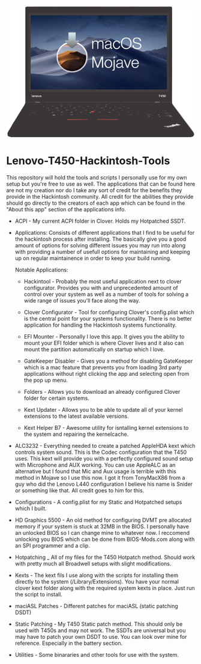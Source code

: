 ![Screenshot](Utilities/Misc/logo/screenshot.png)

# Lenovo-T450-Hackintosh-Tools

This repository will hold the tools and scripts I personally use for my own setup but you're free to use as well. The applications that can be found here are not my creation nor do I take any sort of credit for the benefits they provide in the Hackintosh community. All credit for the abilities they provide should go directly to the creators of each app which can be found in the "About this app" section of the applications info.


* ACPI - My current ACPI folder in Clover. Holds my Hotpatched SSDT.

* Applications: Consists of different applications that I find to be useful for the hackintosh process after installing. The basically give you a good amount of options for solving different issues you may run into along with providing a number of usefull options for maintaining and keeping up on regular maintainence in order to keep your build running.

     Notable Applications:
     
	 - Hackintool - Probably the most useful application next to clover configurator. Provides you with and unprecedented amount of control over your system as well as a number of tools for solving a wide range of issues you'll face along the way.
	 
	 - Clover Configurator - Tool for configuring Clover's config.plist which is the central point for your systems functionality. There is no better application for handling the Hackintosh systems functionality.
	 
	 - EFI Mounter - Personally I love this app. It gives you the ability to mount your EFI folder which is where Clover lives and it also can mount the partition automatically on startup which I love.
	 
	 - GateKeeper Disabler - Gives you a method for disabling GateKeeper which is a mac feature that prevents you from loading 3rd party applications without right clicking the app and selecting open from the pop up menu.
	 
	 - Folders - Allows you to download an already configured Clover folder for certain systems.
	 
	 - Kext Updater - Allows you to be able to update all of your kernel extensions to the latest available versions.
	 
	 - Kext Helper B7 - Awesome utility for isntalling kernel extensions to the system and repairing the kernelcache.

* ALC3232 - Everything needed to create a patched AppleHDA kext which controls system sound. This is the Codec configuration that the T450 uses. This kext will provide you with a perfectly configured sound setup with Microphone and AUX working. You can use AppleALC as an alternative but I found that Mic and Aux usage is terrible with this method in Mojave so I use this now. I got it from TonyMacX86 from a guy who did the Lenovo L440 configuration I believe his name is Snider or something like that. All credit goes to him for this.

* Configurations - A config.plist for my Static and Hotpatched setups which I built.

* HD Graphics 5500 - An old method for configuring DVMT pre allocated memory if your system is stuck at 32MB in the BIOS. I personally have an unlocked BIOS so I can change mine to whatever now. I reccomend unlocking you BIOS which can be done from BIOS-Mods.com along with an SPI programmer and a clip.

* Hotpatching _ All of my files for the T450 Hotpatch method. Should work with pretty much all Broadwell setups with slight modifications.

* Kexts - The kext fils I use along with the scripts for installing them directly to the system (/Library/Extensions). You have your normal clover kext folder along with the required system kexts in place. Just run the script to install.

* maciASL Patches - Different patches for maciASL (static patching DSDT)

* Static Patching - My T450 Static patch method. This should only be used with T450s and may not work. The SSDTs are universal but you may have to patch your own DSDT to use. You can look over mine for reference. Especially in the battery section.

* Utilities - Some binararies and other tools for use with the system. 
